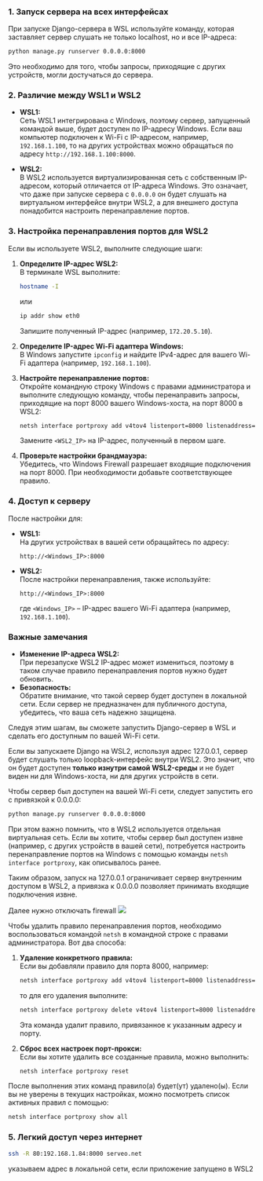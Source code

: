 ### 1. Запуск сервера на всех интерфейсах

При запуске Django-сервера в WSL используйте команду, которая заставляет сервер слушать не только localhost, но и все IP-адреса:

```bash
python manage.py runserver 0.0.0.0:8000
```

Это необходимо для того, чтобы запросы, приходящие с других устройств, могли достучаться до сервера.

### 2. Различие между WSL1 и WSL2

- **WSL1:**  
    Сеть WSL1 интегрирована с Windows, поэтому сервер, запущенный командой выше, будет доступен по IP-адресу Windows. Если ваш компьютер подключен к Wi-Fi с IP-адресом, например, `192.168.1.100`, то на других устройствах можно обращаться по адресу `http://192.168.1.100:8000`.
    
- **WSL2:**  
    В WSL2 используется виртуализированная сеть с собственным IP-адресом, который отличается от IP-адреса Windows. Это означает, что даже при запуске сервера с `0.0.0.0` он будет слушать на виртуальном интерфейсе внутри WSL2, а для внешнего доступа понадобится настроить перенаправление портов.
    

### 3. Настройка перенаправления портов для WSL2

Если вы используете WSL2, выполните следующие шаги:

1. **Определите IP-адрес WSL2:**  
    В терминале WSL выполните:
    
    ```bash
    hostname -I
    ```
    
    или
    
    ```bash
    ip addr show eth0
    ```
    
    Запишите полученный IP-адрес (например, `172.20.5.10`).
    
2. **Определите IP-адрес Wi-Fi адаптера Windows:**  
    В Windows запустите `ipconfig` и найдите IPv4-адрес для вашего Wi-Fi адаптера (например, `192.168.1.100`).
    
3. **Настройте перенаправление портов:**  
    Откройте командную строку Windows с правами администратора и выполните следующую команду, чтобы перенаправить запросы, приходящие на порт 8000 вашего Windows-хоста, на порт 8000 в WSL2:
    
    ```cmd
    netsh interface portproxy add v4tov4 listenport=8000 listenaddress=0.0.0.0 connectport=8000 connectaddress=<WSL2_IP>
    ```
    
    Замените `<WSL2_IP>` на IP-адрес, полученный в первом шаге.
    
4. **Проверьте настройки брандмауэра:**  
    Убедитесь, что Windows Firewall разрешает входящие подключения на порт 8000. При необходимости добавьте соответствующее правило.
    

### 4. Доступ к серверу

После настройки для:

- **WSL1:**  
    На других устройствах в вашей сети обращайтесь по адресу:
    
    ```
    http://<Windows_IP>:8000
    ```
    
- **WSL2:**  
    После настройки перенаправления, также используйте:
    
    ```
    http://<Windows_IP>:8000
    ```
    
    где `<Windows_IP>` – IP-адрес вашего Wi-Fi адаптера (например, `192.168.1.100`).
    

### Важные замечания

- **Изменение IP-адреса WSL2:**  
    При перезапуске WSL2 IP-адрес может измениться, поэтому в таком случае правило перенаправления портов нужно будет обновить.
- **Безопасность:**  
    Обратите внимание, что такой сервер будет доступен в локальной сети. Если сервер не предназначен для публичного доступа, убедитесь, что ваша сеть надежно защищена.

Следуя этим шагам, вы сможете запустить Django-сервер в WSL и сделать его доступным по вашей Wi-Fi сети.

Если вы запускаете Django на WSL2, используя адрес 127.0.0.1, сервер будет слушать только loopback-интерфейс внутри WSL2. Это значит, что он будет доступен **только изнутри самой WSL2-среды** и не будет виден ни для Windows-хоста, ни для других устройств в сети.

Чтобы сервер был доступен на вашей Wi-Fi сети, следует запустить его с привязкой к 0.0.0.0:

```bash
python manage.py runserver 0.0.0.0:8000
```

При этом важно помнить, что в WSL2 используется отдельная виртуальная сеть. Если вы хотите, чтобы сервер был доступен извне (например, с других устройств в вашей сети), потребуется настроить перенаправление портов на Windows с помощью команды `netsh interface portproxy`, как описывалось ранее.

Таким образом, запуск на 127.0.0.1 ограничивает сервер внутренним доступом в WSL2, а привязка к 0.0.0.0 позволяет принимать входящие подключения извне.

Далее нужно отключать firewall
![](Pasted%20image%2020250223000750.png)

Чтобы удалить правило перенаправления портов, необходимо воспользоваться командой `netsh` в командной строке с правами администратора. Вот два способа:

1. **Удаление конкретного правила:**  
    Если вы добавляли правило для порта 8000, например:
    
    ```cmd
    netsh interface portproxy add v4tov4 listenport=8000 listenaddress=0.0.0.0 connectport=8000 connectaddress=<WSL2_IP>
    ```
    
    то для его удаления выполните:
    
    ```cmd
    netsh interface portproxy delete v4tov4 listenport=8000 listenaddress=0.0.0.0
    ```
    
    Эта команда удалит правило, привязанное к указанным адресу и порту.
    
2. **Сброс всех настроек порт-прокси:**  
    Если вы хотите удалить все созданные правила, можно выполнить:
    
    ```cmd
    netsh interface portproxy reset
    ```
    

После выполнения этих команд правило(а) будет(ут) удалено(ы). Если вы не уверены в текущих настройках, можно посмотреть список активных правил с помощью:

```cmd
netsh interface portproxy show all
```

### 5. Легкий доступ через интернет

```bash
ssh -R 80:192.168.1.84:8000 serveo.net
```
указываем адрес в локальной сети, если приложение запущено в WSL2